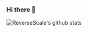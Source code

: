 ### Hi there 👋

<!--
**ReverseScale/ReverseScale** is a ✨ _special_ ✨ repository because its `README.md` (this file) appears on your GitHub profile.

Here are some ideas to get you started:

- 🔭 I’m currently working on ...
- 🌱 I’m currently learning ...
- 👯 I’m looking to collaborate on ...
- 🤔 I’m looking for help with ...
- 💬 Ask me about ...
- 📫 How to reach me: ...
- 😄 Pronouns: ...
- ⚡ Fun fact: ...
-->

![ReverseScale's github stats](https://github-readme-stats.vercel.app/api?username=ReverseScale&show_icons=true&title_color=fff&icon_color=79ff97&text_color=9f9f9f&bg_color=151515)
